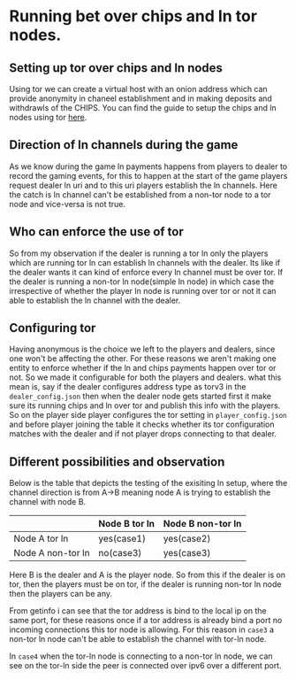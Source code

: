 # Running bet over chips and ln tor nodes.

## Setting up tor over chips and ln nodes
Using tor we can create a virtual host with an onion address which can provide anonymity in chaneel establishment and in making deposits and withdrawls of the CHIPS. You can find the guide to setup the chips and ln nodes using tor [here](https://github.com/chips-blockchain/lightning/blob/master/doc/TOR.md). 

## Direction of ln channels during the game
As we know during the game ln payments happens from players to dealer to record the gaming events, for this to happen at the start of the game players request dealer ln uri and to this uri players establish the ln channels. Here the catch is ln channel can't be established from a non-tor node to a tor node and vice-versa is not true. 

## Who can enforce the use of tor
So from my observation if the dealer is running a tor ln only the players which are running tor ln can establish ln channels with the dealer. Its like if the dealer wants it can kind of enforce every ln channel must be over tor. If the dealer is running a non-tor ln node(simple ln node) in which case the irrespective of whether the player ln node is running over tor or not it can able to establish the ln channel with the dealer.

## Configuring tor
Having anonymous is the choice we left to the players and dealers, since one won't be affecting the other. For these reasons we aren't making one entity to enforce whether if the ln and chips payments happen over tor or not. So we made it configurable for both the players and dealers. what this mean is, say if the dealer configures address type as torv3 in the `dealer_config.json` then when the dealer node gets started first it make sure its running chips and ln over tor and publish this info with the players. So on the player side player configures the tor setting in `player_config.json` and before player joining the table it checks whether its tor configuration matches with the dealer and if not player drops connecting to that dealer.

## Different possibilities and observation
Below is the table that depicts the testing of the exisiting ln setup, where the channel direction is from A->B meaning node A is trying to establish the channel with node B.

|  | Node B tor ln | Node B non-tor ln |
| --------------- | --------------- | --------------- |
| Node A tor ln | yes(case1) | yes(case2) |
| Node A non-tor ln | no(case3) | yes(case3) |

Here B is the dealer and A is the player node. So from this if the dealer is on tor, then the players must be on tor, if the dealer is running non-tor ln node then the players can be any.

From getinfo i can see that the tor address is bind to the local ip on the same port, for these reasons once if a tor address is already bind a port no incoming connections this tor node is allowing. For this reason in `case3` a non-tor ln node can't be able to establish the channel with tor-ln node.

In `case4` when the tor-ln node is connecting to a non-tor ln node, we can see on the tor-ln side the peer is connected over ipv6 over a different port.

